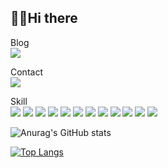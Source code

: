 🖐🏻Hi there
---
Blog <br>
<a href="https://velog.io/@leui9179" target="_blank"><img src="https://img.shields.io/badge/leui9179.log-ffffff?&logo=velog"/></a>

Contact <br>
<a href="#"><img src="https://img.shields.io/badge/outdark97@gmail.com-ffffff?&logo=gmail"/></a>

Skill<br>
<span>
<img src="https://img.shields.io/badge/JAVA-007396?style=for-the-badge&logo=java&logoColor=white">
<img src="https://img.shields.io/badge/Spring-6DB33F?style=for-the-badge&logo=Spring&logoColor=white">
<img src="https://img.shields.io/badge/python-3776AB?style=for-the-badge&logo=python&logoColor=white">
<img src="https://img.shields.io/badge/dart-0175C2?style=for-the-badge&logo=dart&logoColor=white">
<img src="https://img.shields.io/badge/flutter-02569B?style=for-the-badge&logo=flutter&logoColor=white">
<img src="https://img.shields.io/badge/flask-000000?style=for-the-badge&logo=python&logoColor=white">
<img src="https://img.shields.io/badge/mysql-4479A1?style=for-the-badge&logo=mysql&logoColor=white">
<img src="https://img.shields.io/badge/redis-DC382D?style=for-the-badge&logo=redis&logoColor=white">
<img src="https://img.shields.io/badge/flutter-02569B?style=for-the-badge&logo=flutter&logoColor=white">
<img src="https://img.shields.io/badge/javascript-F7DF1E?style=for-the-badge&logo=javascript&logoColor=black">
<img src="https://img.shields.io/badge/vue.js-4FC08D?style=for-the-badge&logo=vue.js&logoColor=white">
<img src="https://img.shields.io/badge/aws-232F3E?style=for-the-badge&logo=aws&logoColor=white">
</span>



![Anurag's GitHub stats](https://github-readme-stats.vercel.app/api?username=Eui9179&show_icons=true&theme=default)


[![Top Langs](https://github-readme-stats.vercel.app/api/top-langs/?username=Eui9179&hide=jupyter%20notebook,objective-c,html)](https://github.com/anuraghazra/github-readme-stats)
